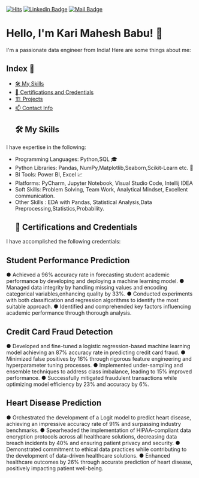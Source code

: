 [![Hits](https://hits.seeyoufarm.com/api/count/incr/badge.svg?url=https%3A%2F%2Fgithub.com%2Fdamodhar918&count_bg=%2379C83D&title_bg=%23555555&icon=steem.svg&icon_color=%23E7E7E7&title=hits&edge_flat=false)](https://github.com/KarimaheshBabu)
[![Linkedin Badge](https://img.shields.io/badge/-LinkedIn-blue?logo=Linkedin&logoColor=white&link=www.linkedin.com/in/kari-mahesh-babu-54980a20a)](www.linkedin.com/in/kari-mahesh-babu-54980a20a)
[![Mail Badge](https://img.shields.io/badge/Gmail-d14836?logo=Gmail&logoColor=white&link=mailto:maheshbabukari29@gmail.com)](mailto:maheshbabukari29@gmail.com)

# Hello, I'm Kari Mahesh Babu! 👋
I'm a passionate data engineer from India! Here are some things about me:
## Index 📑
- [🛠️ My Skills](#%EF%B8%8F-my-skills)
- [🌱 Certifications and Credentials](#-certifications-and-credentials)
- [🏗️ Projects](#%EF%B8%8F-projects)
- [📫 Contact Info](#-contact-me)
  ## 🛠️ My Skills
I have expertise in the following:

- Programming Languages: Python,SQL 🎓
- Python Libraries: Pandas, NumPy,Matplotlib,Seaborn,Scikit-Learn etc. 🐍
- BI Tools: Power BI, Excel 📈
- Platforms: PyCharm, Jupyter Notebook, Visual Studio Code, Intellij IDEA
- Soft Skills: Problem Solving, Team Work, Analytical Mindset, Excellent communication.
- Other Skills : EDA with Pandas, Statistical Analysis,Data Preprocessing,Statistics,Probability.
  ## 🌱 Certifications and Credentials
I have accomplished the following credentials:
## Student Performance Prediction 
● Achieved a 96% accuracy rate in forecasting student academic performance by developing and deploying a machine learning
model.
● Managed data integrity by handling missing values and encoding categorical variables,enhancing quality by 33%.
● Conducted experiments with both classification and regression algorithms to identify the most suitable approach.
● Identified and comprehended key factors influencing academic performance through thorough analysis.
## Credit Card Fraud Detection 
● Developed and fine-tuned a logistic regression-based machine learning model achieving an 87% accuracy rate in predicting
credit card fraud.
● Minimized false positives by 16% through rigorous feature engineering and hyperparameter tuning processes.
● Implemented under-sampling and ensemble techniques to address class imbalance, leading to 15% improved performance.
● Successfully mitigated fraudulent transactions while optimizing model efficiency by 23% and accuracy by 6%.
## Heart Disease Prediction 
● Orchestrated the development of a Logit model to predict heart disease, achieving an impressive accuracy rate of 91% and
surpassing industry benchmarks.
● Spearheaded the implementation of HIPAA-compliant data encryption protocols across all healthcare solutions, decreasing
data breach incidents by 40% and ensuring patient privacy and security.
● Demonstrated commitment to ethical data practices while contributing to the development of data-driven healthcare solutions.
● Enhanced healthcare outcomes by 26% through accurate prediction of heart disease, positively impacting patient well-being.

  

